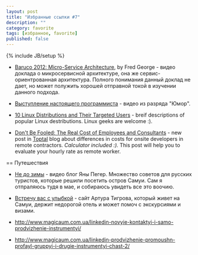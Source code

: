 ```yaml
---
layout: post
title: "Избранные ссылки #7"
description: ""
category: favorite
tags: [избранное, favorite]
published: false
---
```

{% include JB/setup %}


* [Baruco 2012: Micro-Service Architecture](http://www.youtube.com/watch?v=2rKEveL55TY), by Fred George - видео доклада о микросервисной архитектуре, она же сервис-ориентрованная архитектура. Полного понимания данный доклад не дает, но может полужить хорошей отправной токой в изучении данного подхода.
* [Выступление настоящего программиста](http://www.youtube.com/watch?v=SyWFvn0I6m8) - видео из разряда "Юмор".

* [10 Linux Distributions and Their Targeted Users](http://www.tecmint.com/10-linux-distributions-and-their-targeted-users/) - breif descriptions of popular Linux destributions. Linux geeks are welcome :).
* [Don't Be Fooled: The Real Cost of Employees and Consultants](http://www.toptal.com/freelance/don-t-be-fooled-the-real-cost-of-employees-and-consultants) - new post in [Toptal](http://www.toptal.com/?ref=12369) blog about differences in costs for onsite developers in remote contractors. *Calculator included :).* This post will help you to evaluate your hourly rate as remote worker.

== Путешествия

* [Не до зимы](http://www.youtube.com/user/nedozimy) - видео блог Яны Пегер. Множество советов для русских туристов, которые решили посетить остров Самуи. Сам я отпраляюсь тудя в мае, и собираюсь увидеть все это воочию.
* [Встречу вас с улыбкой](http://meetyousmile.com/) - сайт Артура Тигрова, который живет на Самуи, держит недорогой отель и может помоч с экскурсиями и визами. 


* http://www.magicaum.com.ua/linkedin-novyie-kontaktyi-i-samo-prodvizhenie-instrumentyi/
* http://www.magicaum.com.ua/linkedin-prodvizhenie-promoushn-profayl-gruppyi-i-drugie-instrumentyi-chast-2/
